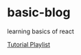 # basic-blog
 learning basics of react

[Tutorial Playlist](https://youtube.com/playlist?list=PL4cUxeGkcC9gZD-Tvwfod2gaISzfRiP9d&si=KazS1i9Ti4mfEvDl)
